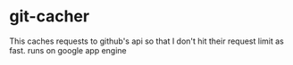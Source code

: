# git-cacher
This caches requests to github's api so that I don't hit their request limit as fast. 
runs on google app engine
